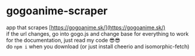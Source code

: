 # gogoanime-scraper
app that scrapes [https://gogoanime.sk/](https://gogoanime.sk/)  
if the url changes, go into gogo.js and change base for everything to work  
for the documentation, just read my code 😎😎  
do `npm i` when you download  (or just install cheerio and isomorphic-fetch)
